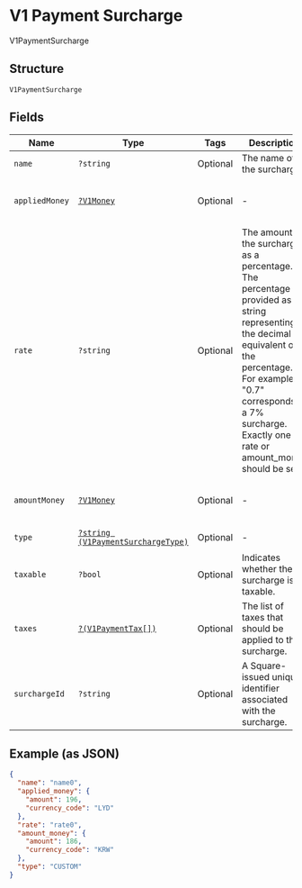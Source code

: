 
# V1 Payment Surcharge

V1PaymentSurcharge

## Structure

`V1PaymentSurcharge`

## Fields

| Name | Type | Tags | Description | Getter | Setter |
|  --- | --- | --- | --- | --- | --- |
| `name` | `?string` | Optional | The name of the surcharge. | getName(): ?string | setName(?string name): void |
| `appliedMoney` | [`?V1Money`](/doc/models/v1-money.md) | Optional | - | getAppliedMoney(): ?V1Money | setAppliedMoney(?V1Money appliedMoney): void |
| `rate` | `?string` | Optional | The amount of the surcharge as a percentage. The percentage is provided as a string representing the decimal equivalent of the percentage. For example, "0.7" corresponds to a 7% surcharge. Exactly one of rate or amount_money should be set. | getRate(): ?string | setRate(?string rate): void |
| `amountMoney` | [`?V1Money`](/doc/models/v1-money.md) | Optional | - | getAmountMoney(): ?V1Money | setAmountMoney(?V1Money amountMoney): void |
| `type` | [`?string (V1PaymentSurchargeType)`](/doc/models/v1-payment-surcharge-type.md) | Optional | - | getType(): ?string | setType(?string type): void |
| `taxable` | `?bool` | Optional | Indicates whether the surcharge is taxable. | getTaxable(): ?bool | setTaxable(?bool taxable): void |
| `taxes` | [`?(V1PaymentTax[])`](/doc/models/v1-payment-tax.md) | Optional | The list of taxes that should be applied to the surcharge. | getTaxes(): ?array | setTaxes(?array taxes): void |
| `surchargeId` | `?string` | Optional | A Square-issued unique identifier associated with the surcharge. | getSurchargeId(): ?string | setSurchargeId(?string surchargeId): void |

## Example (as JSON)

```json
{
  "name": "name0",
  "applied_money": {
    "amount": 196,
    "currency_code": "LYD"
  },
  "rate": "rate0",
  "amount_money": {
    "amount": 186,
    "currency_code": "KRW"
  },
  "type": "CUSTOM"
}
```

